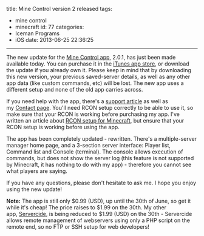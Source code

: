 title: Mine Control version 2 released
tags:
  - mine control
  - minecraft
id: 77
categories:
  - Iceman Programs
  - iOS
date: 2013-06-25 22:36:25
---

The new update for the [Mine Control app](http://perrymitchell.net/software/mine_control), 2.0.1, has just been made available today. You can purchase it in the [iTunes app store](https://itunes.apple.com/us/app/mine-control-for-minecraft/id559788653?mt=8), or download the update if you already own it. Please keep in mind that by downloading this new version, your previous saved-server details, as well as any other app data (like custom commands, etc) will be lost. The new app uses a different setup and none of the old app carries across.

If you need help with the app, there's a [support article](http://perrymitchell.net/article/mine_control_support) as well as my [Contact page](http://perrymitchell.net/contact). You'll need RCON setup correctly to be able to use it, so make sure that your RCON is working before purchasing my app. I've written an article about [RCON setup for Minecraft](http://perrymitchell.net/article/minecraft_rcon_setup), but ensure that your RCON setup is working before using the app.

The app has been completely updated - rewritten. There's a multiple-server manager home page, and a 3-section server interface: Player list, Command list and Console (terminal). The console allows execution of commands, but does not show the server log (this feature is not supported by Minecraft, it has nothing to do with my app) - therefore you cannot see what players are saying.

If you have any questions, please don't hesitate to ask me. I hope you enjoy using the new update!

**Note:** The app is still only $0.99 (USD), up until the 30th of June, so get it while it's cheap! The price raises to $1.99 on the 30th. My other app, [Servercide](http://perrymitchell.net/software/servercide), is being reduced to $1.99 (USD) on the 30th - Servercide allows remote management of webservers using only a PHP script on the remote end, so no FTP or SSH setup for web developers!